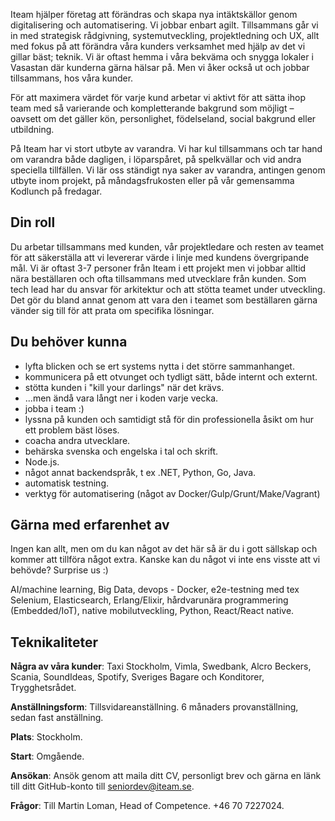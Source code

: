 Iteam hjälper företag att förändras och skapa nya intäktskällor genom digitalisering och automatisering. Vi jobbar enbart agilt. Tillsammans går vi in med strategisk rådgivning, systemutveckling, projektledning och UX, allt med fokus på att förändra våra kunders verksamhet med hjälp av det vi gillar bäst; teknik. Vi är oftast hemma i våra bekväma och snygga lokaler i Vasastan där kunderna gärna hälsar på. Men vi åker också ut och jobbar tillsammans, hos våra kunder.

För att maximera värdet för varje kund arbetar vi aktivt för att sätta ihop team med så varierande och kompletterande bakgrund som möjligt – oavsett om det gäller kön, personlighet, födelseland, social bakgrund eller utbildning.

På Iteam har vi stort utbyte av varandra. Vi har kul tillsammans och tar hand om varandra både dagligen, i löparspåret, på spelkvällar och vid andra speciella tillfällen. Vi lär oss ständigt nya saker av varandra, antingen genom utbyte inom projekt, på måndagsfrukosten eller på vår gemensamma Kodlunch på fredagar.

## Din roll

Du arbetar tillsammans med kunden, vår projektledare och resten av teamet för att säkerställa att vi levererar värde i linje med kundens övergripande mål. Vi är oftast 3-7 personer från Iteam i ett projekt men vi jobbar alltid nära beställaren och ofta tillsammans med utvecklare från kunden. Som tech lead har du ansvar för arkitektur och att stötta teamet under utveckling. Det gör du bland annat genom att vara den i teamet som beställaren gärna vänder sig till för att prata om specifika lösningar.

## Du behöver kunna

* lyfta blicken och se ert systems nytta i det större sammanhanget.
* kommunicera på ett otvunget och tydligt sätt, både internt och externt.
* stötta kunden i "kill your darlings" när det krävs.
* ...men ändå vara långt ner i koden varje vecka.
* jobba i team :)
* lyssna på kunden och samtidigt stå för din professionella åsikt om hur ett problem bäst löses.
* coacha andra utvecklare.
* behärska svenska och engelska i tal och skrift.
* Node.js.
* något annat backendspråk, t ex .NET, Python, Go, Java.
* automatisk testning.
* verktyg för automatisering (något av Docker/Gulp/Grunt/Make/Vagrant)

## Gärna med erfarenhet av

Ingen kan allt, men om du kan något av det här så är du i gott sällskap och kommer att tillföra något extra. Kanske kan du något vi inte ens visste att vi behövde? Surprise us :)

AI/machine learning, Big Data, devops - Docker, e2e-testning med tex Selenium, Elasticsearch, Erlang/Elixir, hårdvarunära programmering (Embedded/IoT), native mobilutveckling, Python, React/React native.

## Teknikaliteter

**Några av våra kunder**: Taxi Stockholm, Vimla, Swedbank, Alcro Beckers, Scania, SoundIdeas, Spotify, Sveriges Bagare och Konditorer, Trygghetsrådet.

**Anställningsform**: Tillsvidareanställning. 6 månaders provanställning, sedan fast anställning.

**Plats**: Stockholm.

**Start**: Omgående.

**Ansökan**: Ansök genom att maila ditt CV, personligt brev och gärna en länk till ditt GitHub-konto till [seniordev@iteam.se](mailto:seniordev@iteam.se).

**Frågor**: Till Martin Loman, Head of Competence. +46 70 7227024.
